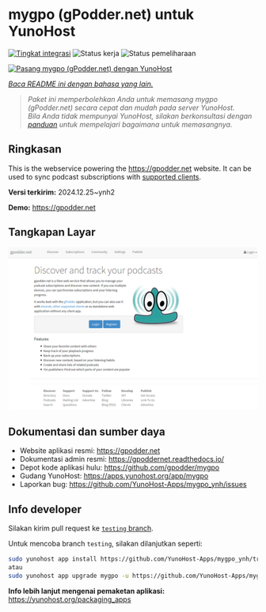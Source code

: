 <!--
N.B.: README ini dibuat secara otomatis oleh <https://github.com/YunoHost/apps/tree/master/tools/readme_generator>
Ini TIDAK boleh diedit dengan tangan.
-->

# mygpo (gPodder.net) untuk YunoHost

[![Tingkat integrasi](https://apps.yunohost.org/badge/integration/mygpo)](https://ci-apps.yunohost.org/ci/apps/mygpo/)
![Status kerja](https://apps.yunohost.org/badge/state/mygpo)
![Status pemeliharaan](https://apps.yunohost.org/badge/maintained/mygpo)

[![Pasang mygpo (gPodder.net) dengan YunoHost](https://install-app.yunohost.org/install-with-yunohost.svg)](https://install-app.yunohost.org/?app=mygpo)

*[Baca README ini dengan bahasa yang lain.](./ALL_README.md)*

> *Paket ini memperbolehkan Anda untuk memasang mygpo (gPodder.net) secara cepat dan mudah pada server YunoHost.*  
> *Bila Anda tidak mempunyai YunoHost, silakan berkonsultasi dengan [panduan](https://yunohost.org/install) untuk mempelajari bagaimana untuk memasangnya.*

## Ringkasan

This is the webservice powering the https://gpodder.net website. It can be used to sync podcast subscriptions with [supported clients](https://gpoddernet.readthedocs.io/en/latest/user/clients.html).


**Versi terkirim:** 2024.12.25~ynh2

**Demo:** <https://gpodder.net>

## Tangkapan Layar

![Tangkapan Layar pada mygpo (gPodder.net)](./doc/screenshots/screenshot1.png)

## Dokumentasi dan sumber daya

- Website aplikasi resmi: <https://gpodder.net>
- Dokumentasi admin resmi: <https://gpoddernet.readthedocs.io/>
- Depot kode aplikasi hulu: <https://github.com/gpodder/mygpo>
- Gudang YunoHost: <https://apps.yunohost.org/app/mygpo>
- Laporkan bug: <https://github.com/YunoHost-Apps/mygpo_ynh/issues>

## Info developer

Silakan kirim pull request ke [`testing` branch](https://github.com/YunoHost-Apps/mygpo_ynh/tree/testing).

Untuk mencoba branch `testing`, silakan dilanjutkan seperti:

```bash
sudo yunohost app install https://github.com/YunoHost-Apps/mygpo_ynh/tree/testing --debug
atau
sudo yunohost app upgrade mygpo -u https://github.com/YunoHost-Apps/mygpo_ynh/tree/testing --debug
```

**Info lebih lanjut mengenai pemaketan aplikasi:** <https://yunohost.org/packaging_apps>
